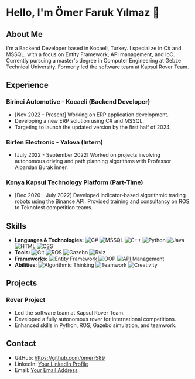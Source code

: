 <!-- Başlık -->
# Hello, I'm Ömer Faruk Yılmaz 👋

<!-- Hakkımda -->
## About Me
I'm a Backend Developer based in Kocaeli, Turkey. I specialize in C# and MSSQL, with a focus on Entity Framework, API management, and IoC. Currently pursuing a master's degree in Computer Engineering at Gebze Technical University. Formerly led the software team at Kapsul Rover Team.

<!-- Deneyimler -->
## Experience

### Birinci Automotive - Kocaeli (Backend Developer) 
- [Nov 2022 - Present] Working on ERP application development.
- Developing a new ERP solution using C# and MSSQL.
- Targeting to launch the updated version by the first half of 2024.

### Birfen Electronic - Yalova (Intern)
- [July 2022 - September 2022] Worked on projects involving autonomous driving and path planning algorithms with Professor Alparslan Burak İnner.

### Konya Kapsul Technology Platform (Part-Time)
- [Dec 2020 - July 2022] Developed indicator-based algorithmic trading robots using the Binance API. Provided training and consultancy on ROS to Teknofest competition teams.

<!-- Yetenekler -->
## Skills
- **Languages & Technologies:** 
  ![C#](https://img.shields.io/badge/-C%23-blue) ![MSSQL](https://img.shields.io/badge/-MSSQL-blue) ![C++](https://img.shields.io/badge/-C%2B%2B-blue) ![Python](https://img.shields.io/badge/-Python-blue) ![Java](https://img.shields.io/badge/-Java-blue) ![HTML](https://img.shields.io/badge/-HTML-blue) ![CSS](https://img.shields.io/badge/-CSS-blue)
- **Tools:** 
  ![Git](https://img.shields.io/badge/-Git-lightgrey) ![ROS](https://img.shields.io/badge/-ROS-lightgrey) ![Gazebo](https://img.shields.io/badge/-Gazebo-lightgrey) ![Rviz](https://img.shields.io/badge/-Rviz-lightgrey)
- **Frameworks:** 
  ![Entity Framework](https://img.shields.io/badge/-Entity_Framework-brightgreen) ![OOP](https://img.shields.io/badge/-OOP-brightgreen) ![API Management](https://img.shields.io/badge/-API_Management-brightgreen)
- **Abilities:** 
  ![Algorithmic Thinking](https://img.shields.io/badge/-Algorithmic_Thinking-yellowgreen) ![Teamwork](https://img.shields.io/badge/-Teamwork-yellowgreen) ![Creativity](https://img.shields.io/badge/-Creativity-yellowgreen)

<i class="fa-brands fa-github"></i> 
<!-- Projeler -->
## Projects
### Rover Project
- Led the software team at Kapsul Rover Team.
- Developed a fully autonomous rover for international competitions.
- Enhanced skills in Python, ROS, Gazebo simulation, and teamwork.

<!-- İletişim -->
## Contact
- GitHub: https://github.com/omerr589
- LinkedIn: [Your LinkedIn Profile](https://www.linkedin.com/in/omerr589)
- Email: [Your Email Address](mailto:o.faruk0542@gmail.com)


<!--
**omerr589/omerr589** is a ✨ _special_ ✨ repository because its `README.md` (this file) appears on your GitHub profile.

Here are some ideas to get you started:

- 🔭 I’m currently working on ...
- 🌱 I’m currently learning ...
- 👯 I’m looking to collaborate on ...
- 🤔 I’m looking for help with ...
- 💬 Ask me about ...
- 📫 How to reach me: ...
- 😄 Pronouns: ...
- ⚡ Fun fact: ...
-->
